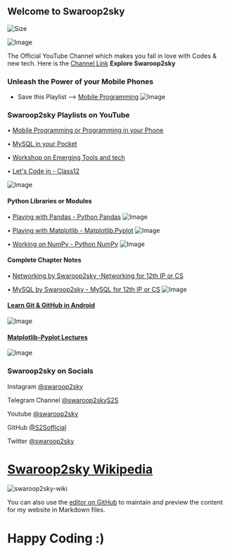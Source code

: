## Welcome to Swaroop2sky 

![Size](https://github-size-badge.herokuapp.com/:S2sofficial/:swaroop2sky.svg)

![Image](https://camo.githubusercontent.com/d8154c78b3a347615e997033b1c4a56ccabe6e611c814f5b152d8caee8065254/68747470733a2f2f7974332e67677068742e636f6d2f7974632f41415576776e6972466f6c683045646473466c6c764b65775a637267784d445530556976424773456c4471483d733930302d632d6b2d63307830306666666666662d6e6f2d726a)

The Official YouTube Channel which makes you fall in love with Codes & new tech.
Here is the [Channel Link](https://youtube.com/channel/UCwtEt0HV9AR4LLCFWNRLDvg) **Explore Swaroop2sky**

### Unleash the Power of your Mobile Phones
   - Save this Playlist --> [Mobile Programming](https://youtube.com/playlist?list=PL0USrqsImzsh3BE5zdVsUMUbQ44I5dr05)
   ![Image](https://raw.githubusercontent.com/S2Sofficial/swaroop2sky/main/IMG_20210618_130117.jpg)

### Swaroop2sky Playlists on YouTube

• [Mobile Programming or Programming in your Phone](https://youtube.com/playlist?list=PL0USrqsImzsh3BE5zdVsUMUbQ44I5dr05)

• [MySQL in your Pocket](https://youtube.com/playlist?list=PL0USrqsImzsiIt38FJyipm5l84pzTdtCr)

• [Workshop on Emerging Tools and tech](https://youtube.com/playlist?list=PL0USrqsImzsg5LFZEaKrIzQ6Hm7x1D9ei)

• [Let's Code in - Class12](https://youtube.com/playlist?list=PL0USrqsImzsgNZptZijbjq4Nm_6HnVsdf)

 ![Image](https://raw.githubusercontent.com/S2Sofficial/swaroop2sky/main/Adobe_Post_20210114_1135430.7807461954061066.png)

#### Python Libraries or Modules
 • [Playing with Pandas - Python Pandas](https://youtube.com/playlist?list=PL0USrqsImzsjrN142v473yPax7sqqbJGY)
 ![Image](https://pandas.pydata.org/static/img/pandas_secondary.svg)

 • [Playing with Matplotlib - Matplotlib.Pyplot](https://youtube.com/playlist?list=PL0USrqsImzsjGsOLV1bFjXqerbjzcLQVv)
 ![Image](https://matplotlib.org/stable/_images/sphx_glr_logos2_003.png)

 • [Working on NumPy - Python NumPy](https://youtube.com/playlist?list=PL0USrqsImzsjs6Ck38xCxZ4fNSZkRzW4F)
 ![Image](https://upload.wikimedia.org/wikipedia/commons/3/31/NumPy_logo_2020.svg)

#### Complete Chapter Notes 
 • [Networking by Swaroop2sky -Networking for 12th IP or CS](https://youtube.com/playlist?list=PL0USrqsImzsj3GGEcgbNkJhZlPSbHkrDH)

 • [MySQL by Swaroop2sky - MySQL for 12th IP or CS](https://youtube.com/playlist?list=PL0USrqsImzsgfA-s2tuK-Y8pQjjchBSkG)
 ![Image](https://raw.githubusercontent.com/S2Sofficial/swaroop2sky/main/IMG_20210618_123859.jpg)

#### [Learn Git & GitHub in Android](https://youtu.be/UAWCh4wBeec)
 ![Image](https://raw.githubusercontent.com/S2Sofficial/swaroop2sky/main/Adobe_Post_20210522_0015010.6130287419020171.png)

#### [Matplotlib-Pyplot Lectures](https://youtu.be/vrExFOrBWo8)
 ![Image](https://raw.githubusercontent.com/S2Sofficial/swaroop2sky/main/IMG_20210425_083142.jpg)

### Swaroop2sky on Socials
Instagram [@swaroop2sky](https://www.instagram.com/swaroop2sky/)

Telegram Channel [@swaroop2skyS2S](https://t.me/swaroop2skyS2S)

Youtube [@swaroop2sky](https://www.youtube.com/channel/UCwtEt0HV9AR4LLCFWNRLDvg)

GitHub [@S2Sofficial](https://github.com/S2Sofficial)

Twitter [@swaroop2sky](https://mobile.twitter.com/swaroop2sky)

# [Swaroop2sky Wikipedia](https://github.com/S2Sofficial/swaroop2sky/wiki)
![swaroop2sky-wiki](https://raw.githubusercontent.com/S2Sofficial/swaroop2sky/main/Wiki/Adobe_Post_20210619_1357060.3399142612728401.png)

You can also use the [editor on GitHub](https://github.com/S2Sofficial/s2s.github.io/edit/main/README.md) to maintain and preview the content for my website in Markdown files.

# Happy Coding :)
